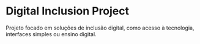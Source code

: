 # Digital Inclusion Project

Projeto focado em soluções de inclusão digital, como acesso à tecnologia, interfaces simples ou ensino digital.
